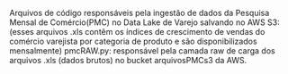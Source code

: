 Arquivos de código responsáveis pela ingestão de dados da Pesquisa Mensal de Comércio(PMC) no Data Lake de Varejo salvando no AWS S3:
(esses arquivos .xls contêm os índices de crescimento de vendas do comércio varejista por categoria de produto e são disponibilizados mensalmente)
pmcRAW.py: responsável pela camada raw de carga dos arquivos .xls (dados brutos) no bucket arquivosPMCs3 da AWS.
